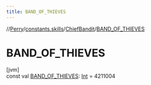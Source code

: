 ```yaml
---
title: BAND_OF_THIEVES
---
```

//[Perry](../../../index.html)/[constants.skills](../index.html)/[ChiefBandit](index.html)/[BAND_OF_THIEVES](-b-a-n-d_-o-f_-t-h-i-e-v-e-s.html)



# BAND_OF_THIEVES



[jvm]\
const val [BAND_OF_THIEVES](-b-a-n-d_-o-f_-t-h-i-e-v-e-s.html): [Int](https://kotlinlang.org/api/latest/jvm/stdlib/kotlin/-int/index.html) = 4211004




